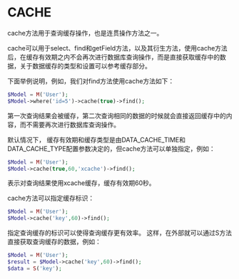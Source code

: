 # CACHE

cache方法用于查询缓存操作，也是连贯操作方法之一。

cache可以用于select、find和getField方法，以及其衍生方法，使用cache方法后，在缓存有效期之内不会再次进行数据库查询操作，而是直接获取缓存中的数据，关于数据缓存的类型和设置可以参考缓存部分。

下面举例说明，例如，我们对find方法使用cache方法如下：

```php
$Model = M('User');
$Model->where('id=5')->cache(true)->find();
```

第一次查询结果会被缓存，第二次查询相同的数据的时候就会直接返回缓存中的内容，而不需要再次进行数据库查询操作。

默认情况下， 缓存有效期和缓存类型是由DATA_CACHE_TIME和DATA_CACHE_TYPE配置参数决定的，但cache方法可以单独指定，例如：

```php
$Model = M('User');
$Model->cache(true,60,'xcache')->find();
```

表示对查询结果使用xcache缓存，缓存有效期60秒。

cache方法可以指定缓存标识：

```php
$Model = M('User');
$Model->cache('key',60)->find();
```

指定查询缓存的标识可以使得查询缓存更有效率。
这样，在外部就可以通过S方法直接获取查询缓存的数据，例如：

```php
$Model = M('User');
$result = $Model->cache('key',60)->find();
$data = S('key');
```
